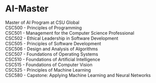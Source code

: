 # AI-Master
Master of AI Program at CSU Global  
CSC500 - Principles of Programming  
CSC501 - Management for the Computer Science Professional  
CSC502 - Ethical Leadership in Software Development  
CSC505 - Principles of Software Development  
CSC506 - Design and Analysis of Algorithms  
CSC507 - Foundations of Operating Systems  
CSC510 - Foundations of Artificial Intelligence  
CSC515 - Foundations of Computer Vision  
CSC525 - Principles of Machine Learning  
CSC580 - Capstone: Applying Machine Learning and Neural Networks  
 

